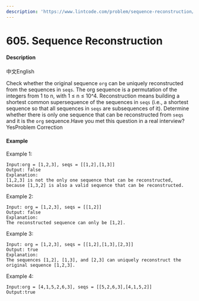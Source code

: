 ```yaml
---
description: 'https://www.lintcode.com/problem/sequence-reconstruction/description'
---
```


# 605. Sequence Reconstruction



#### Description

中文English

Check whether the original sequence `org` can be uniquely reconstructed from the sequences in `seqs`. The org sequence is a permutation of the integers from 1 to n, with 1 ≤ n ≤ 10^4. Reconstruction means building a shortest common supersequence of the sequences in `seqs` \(i.e., a shortest sequence so that all sequences in `seqs` are subsequences of it\). Determine whether there is only one sequence that can be reconstructed from `seqs` and it is the `org` sequence.Have you met this question in a real interview?  YesProblem Correction

#### Example

Example 1:

```text
Input:org = [1,2,3], seqs = [[1,2],[1,3]]
Output: false
Explanation:
[1,2,3] is not the only one sequence that can be reconstructed, because [1,3,2] is also a valid sequence that can be reconstructed.
```

Example 2:

```text
Input: org = [1,2,3], seqs = [[1,2]]
Output: false
Explanation:
The reconstructed sequence can only be [1,2].
```

Example 3:

```text
Input: org = [1,2,3], seqs = [[1,2],[1,3],[2,3]]
Output: true
Explanation:
The sequences [1,2], [1,3], and [2,3] can uniquely reconstruct the original sequence [1,2,3].
```

Example 4:

```text
Input:org = [4,1,5,2,6,3], seqs = [[5,2,6,3],[4,1,5,2]]
Output:true

```

